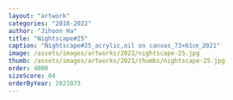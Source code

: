```yaml
---
layout: "artwork"
categories: "2018-2022"
author: "Jihoon Ha"
title: "Nightscape#25"
caption: "Nightscape#25_acrylic,oil on canvas_73×61㎝_2021"
image: /assets/images/artworks/2021/nightscape-25.jpg
thumb: /assets/images/artworks/2021/thumbs/nightscape-25.jpg
order: 4000
sizeScore: 04
orderByYear: 2021073
---
```

